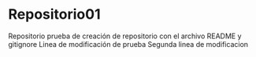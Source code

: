 # Repositorio01
Repositorio prueba de creación de repositorio con el archivo README y gitignore
Linea de modificación de prueba
Segunda linea de modificacion
